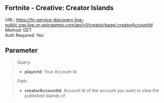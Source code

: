 ## Fortnite - Creative: Creator Islands

URL: https://fn-service-discovery-live-public.ogs.live.on.epicgames.com/api/v1/creator/page/:creatorAccountId \
Method: GET \
Auth Required: Yes

## Parameter

> Query:
>
> - **playerId**: Your Account Id

> Path:
>
> - **creatorAccountId**: Account Id of the account you want to view the published islands of
